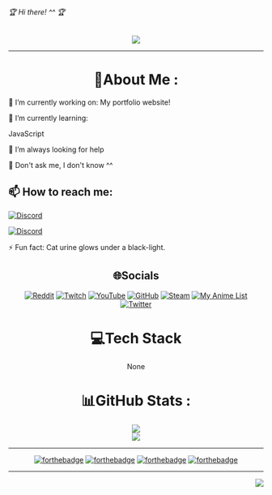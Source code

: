 ###### 🏆 Hi there! ^^ 🏆

  <p align="center">
  <a href="https://github.com/yuraaah/Yuraaah"><img src="https://readme-typing-svg.herokuapp.com?color=%2336BCF7&center=true&vCenter=true&lines=Hi%2C+welcome+to+my+Github+page.;I+am+Yura!;The+co-founder+of+Spectixen+Network.;also+a+full-stack+dev.;"></a>
</p>

---

<div align="center">

# 💫About Me :

  <div align="left">
🔭 I’m currently working on: My portfolio website!
    
🌱 I’m currently learning: 
    <p>
      JavaScript
    </p>

🤔 I’m always looking for help

💬 Don't ask me, I don't know ^^

## 📫 How to reach me:

[![Discord](https://img.shields.io/badge/Yura%232704-%237289DA.svg?style=for-the-badge&logo=discord&logoColor=white)](https://discord.com/users/274862758258802689)

[![Discord](https://img.shields.io/badge/Spectixen%20Network-%237289DA.svg?style=for-the-badge&logo=discord&logoColor=white)](https://discord.com/invite/H3ZBhtQ)

⚡ Fun fact: Cat urine glows under a black-light.

</div>

## 🌐Socials

[![Reddit](https://img.shields.io/badge/Reddit-%23FF4500.svg?logo=Reddit&logoColor=white)](https://reddit.com/user/CrazyBrumik) [![Twitch](https://img.shields.io/badge/Twitch-%239146FF.svg?logo=Twitch&logoColor=white)](https://www.twitch.tv/codeyura) [![YouTube](https://img.shields.io/badge/YouTube-%23FF0000.svg?logo=YouTube&logoColor=white)](https://www.youtube.com/channel/UCjh6PkH4sIuB1ddwRdI_rjg) [![GitHub](https://img.shields.io/badge/GitHub-100000?style=for-the-badge&logo=github&logoColor=white)](https://github.com/yuraaah) [![Steam](https://img.shields.io/badge/Steam-000000?style=for-the-badge&logo=steam&logoColor=white)](https://steamcommunity.com/id/crazybrumik) [![My Anime List](https://img.shields.io/badge/Myanimelist-2E51A2?style=for-the-badge&logo=myanimelist&logoColor=white)](https://www.anime-planet.com/users/Yuraaah) [![Twitter](https://img.shields.io/badge/Twitter-1DA1F2?style=for-the-badge&logo=twitter&logoColor=white)](https://twitter.com/CrazyBrumik)

# 💻Tech Stack 

None

# 📊GitHub Stats :

![](https://github-readme-stats.vercel.app/api?username=yuraah&theme=onedark&hide_border=false&include_all_commits=false&count_private=false)<br/>
![](https://github-readme-streak-stats.herokuapp.com/?user=yuraaah&theme=onedark&hide_border=false)<br/>

---

[![forthebadge](https://forthebadge.com/images/badges/0-percent-optimized.svg)](https://forthebadge.com)
[![forthebadge](https://forthebadge.com/images/badges/60-percent-of-the-time-works-every-time.svg)](https://forthebadge.com)
[![forthebadge](https://forthebadge.com/images/badges/ctrl-c-ctrl-v.svg)](https://forthebadge.com)
[![forthebadge](https://forthebadge.com/images/badges/powered-by-coffee.svg)](https://forthebadge.com)

---

<div align="right">

![](https://komarev.com/ghpvc/?username=yuraaah&style=for-the-badge)

</div>
